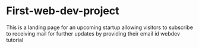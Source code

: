 # First-web-dev-project
This is a landing page for an upcoming startup allowing visitors to subscribe to receiving mail for further updates by providing their email id
webdev tutorial 
